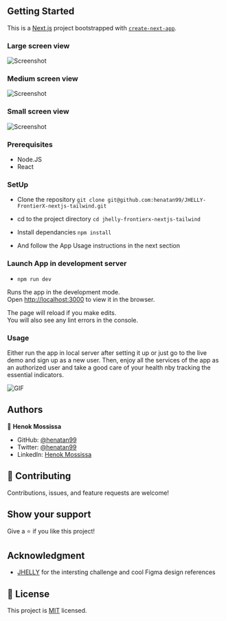## Getting Started

This is a [Next.js](https://nextjs.org/) project bootstrapped with [`create-next-app`](https://github.com/vercel/next.js/tree/canary/packages/create-next-app).

### Large screen view

![Screenshot](docs/lg.gif)

### Medium screen view

![Screenshot](docs/lg.gif)

### Small screen view

![Screenshot](docs/lg.gif)


### Prerequisites

- Node.JS
- React

### SetUp 
- Clone the repository 
`git clone git@github.com:henatan99/JHELLY-FrontierX-nextjs-tailwind.git`

- cd to the project directory 
`cd jhelly-frontierx-nextjs-tailwind`

- Install dependancies 
`npm install`

- And follow the App Usage instructions in the next section

### Launch App in development server
- `npm run dev`

Runs the app in the development mode.\
Open [http://localhost:3000](http://localhost:3000) to view it in the browser.

The page will reload if you make edits.\
You will also see any lint errors in the console.

### Usage
Either run the app in local server after setting it up or just go to the live demo and sign up as a new user. Then, enjoy all the services of the app as an authorized user and take a good care of your health nby tracking the essential indicators.

![GIF](docs/chrome-capture.gif)

## Authors

👤 **Henok Mossissa**

- GitHub: [@henatan99](https://github.com/henatan99)
- Twitter: [@henatan99](https://twitter.com/henatan99)
- LinkedIn: [Henok Mossissa](https://www.linkedin.com/in/henok-mekonnen-2a251613/)

## :handshake: Contributing

Contributions, issues, and feature requests are welcome!

## Show your support

Give a :star:️ if you like this project!

## Acknowledgment 

- [JHELLY](https://jhely.com/bo) for the intersting challenge and cool Figma design references 

## :memo: License

This project is [MIT](./LICENSE) licensed.
